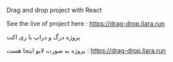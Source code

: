 Drag and drop project with React

See the live of project here :  https://drag-drop.liara.run




پروژه درگ و دراپ با ری اکت


پروژه به صورت لایو اینجا هست : https://drag-drop.liara.run
